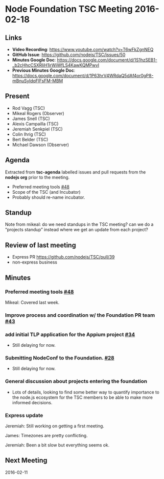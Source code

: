 # Node Foundation TSC Meeting 2016-02-18

## Links

* **Video Recording**: https://www.youtube.com/watch?v=T6wFkZgnNEQ
* **GitHub Issue**: https://github.com/nodejs/TSC/issues/50
* **Minutes Google Doc**: <https://docs.google.com/document/d/1S1hzSEB1-_b2cHhcCSXRIiH1irWiWfLS4KawKQMPwvI>
* **Previous Minutes Google Doc**: <https://docs.google.com/document/d/1P63hrV4WRdaQ5dAf4or0gP8-mBnuSyIdqFlFsFM-MBM>

## Present

* Rod Vagg (TSC)
* Mikeal Rogers (Observer)
* James Snell (TSC)
* Alexis Campailla (TSC)
* Jeremiah Senkpiel (TSC)
* Colin Ihrig (TSC)
* Bert Belder (TSC)
* Michael Dawson (Observer)

## Agenda

Extracted from **tsc-agenda** labelled issues and pull requests from the **nodejs org** prior to the meeting.

* Preferred meeting tools [#48](https://github.com/nodejs/TSC/issues/48)
* Scope of the TSC (and Incubator)
* Probably should re-name incubator.


## Standup

Note from mikeal: do we need standups in the TSC meeting? can we do a “projects standup” instead where we get an update from each project?

## Review of last meeting

* Express PR https://github.com/nodejs/TSC/pull/39
* non-express business

## Minutes

### Preferred meeting tools [#48](https://github.com/nodejs/TSC/issues/48)

Mikeal: Covered last week.

### Improve process and coordination w/ the Foundation PR team [#43](https://github.com/nodejs/TSC/issues/43)


### add initial TLP application for the Appium project [#34](https://github.com/nodejs/TSC/pull/34)

- Still delaying for now.

### Submitting NodeConf to the Foundation. [#28](https://github.com/nodejs/TSC/pull/28)

- Still delaying for now.

### General discussion about projects entering the foundation

- Lots of details, looking to find some better way to quantify importance to the node.js ecosystem for the TSC members to be able to make more informed decisions.

### Express update

Jeremiah: Still working on getting a first meeting.

James: Timezones are pretty conflicting.

Jeremiah: Been a bit slow but everything seems ok.

## Next Meeting

2016-02-11

